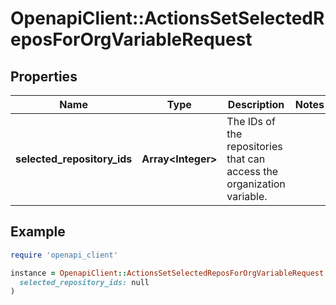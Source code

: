# OpenapiClient::ActionsSetSelectedReposForOrgVariableRequest

## Properties

| Name | Type | Description | Notes |
| ---- | ---- | ----------- | ----- |
| **selected_repository_ids** | **Array&lt;Integer&gt;** | The IDs of the repositories that can access the organization variable. |  |

## Example

```ruby
require 'openapi_client'

instance = OpenapiClient::ActionsSetSelectedReposForOrgVariableRequest.new(
  selected_repository_ids: null
)
```

